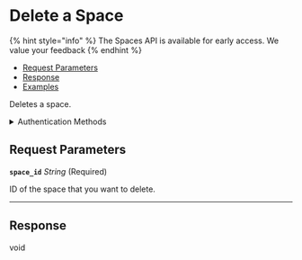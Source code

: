 # Delete a Space
{% hint style="info" %}
The Spaces API is available for early access. We value your feedback
{% endhint %}

- [Request Parameters](./#request-parameters)
- [Response](./#response)
- [Examples](./#examples)

Deletes a space.


<details>

<summary>Authentication Methods</summary>

- API key
- Personal access token
  <br>Must also include the `seam-workspace` header in the request.

To learn more, see [Authentication](https://docs.seam.co/latest/api/authentication).
</details>

## Request Parameters

**`space_id`** *String* (Required)

ID of the space that you want to delete.

---


## Response

void

